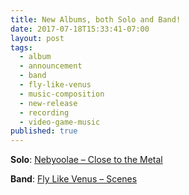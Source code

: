 ```yaml
---
title: New Albums, both Solo and Band!
date: 2017-07-18T15:33:41-07:00
layout: post
tags:
  - album
  - announcement
  - band
  - fly-like-venus
  - music-composition
  - new-release
  - recording
  - video-game-music
published: true
---
```

**Solo**: [Nebyoolae &#8211; Close to the Metal](https://nebyoolae.bandcamp.com/album/close-to-the-metal)

**Band**: [Fly Like Venus &#8211; Scenes](https://flylikevenus.bandcamp.com/album/scenes)

<!--more-->
